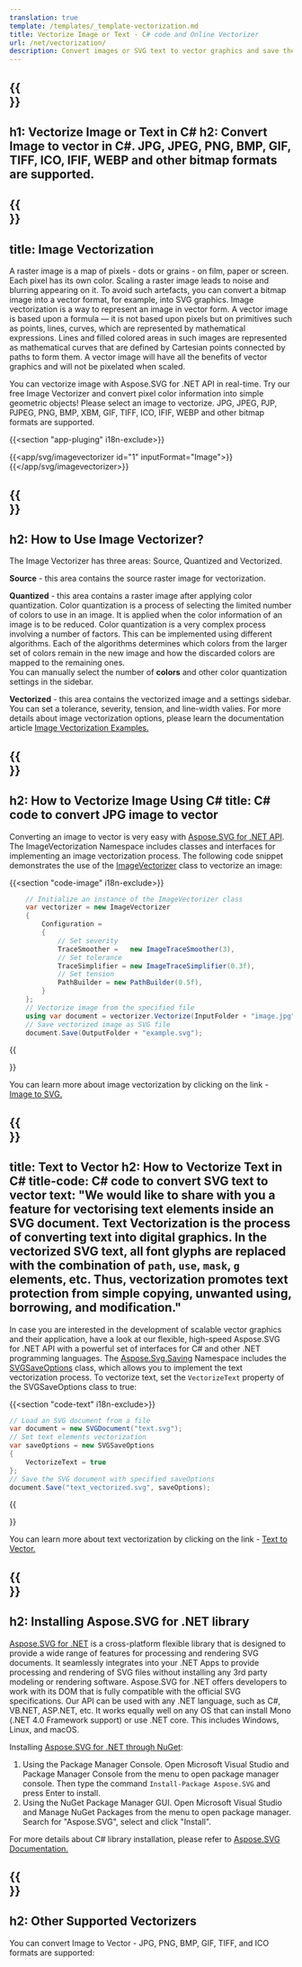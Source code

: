 ```yaml
---
translation: true
template: /templates/_template-vectorization.md
title: Vectorize Image or Text - C# code and Online Vectorizer
url: /net/vectorization/
description: Convert images or SVG text to vector graphics and save the output to an SVG file. Vectorize images or text online or in C#!
---
```


{{<section banner>}}
---
h1: Vectorize Image or Text in C# 
h2: Convert Image to vector in C#. JPG, JPEG, PNG, BMP, GIF, TIFF, ICO, IFIF, WEBP and other bitmap formats are supported.
---

{{<section overview>}}
---
title: Image Vectorization
---

A raster image is a map of pixels - dots or grains - on film, paper or screen. Each pixel has its own color. Scaling a raster image leads to noise and blurring appearing on it. To avoid such artefacts, you can convert a bitmap image into a vector format, for example, into SVG graphics. Image vectorization is a way to represent an image in vector form. A vector image is based upon a formula — it is not based upon pixels but on primitives such as points, lines, curves, which are represented by mathematical expressions. Lines and filled colored areas in such images are represented as mathematical curves that are defined by Cartesian points connected by paths to form them. A vector image will have all the benefits of vector graphics and will not be pixelated when scaled.
 
You can vectorize image with Aspose.SVG for .NET API in real-time. Try our free Image Vectorizer and convert pixel color information into simple geometric objects! Please select an image to vectorize. JPG, JPEG, PJP, PJPEG, PNG, BMP, XBM, GIF, TIFF, ICO, IFIF, WEBP and other bitmap formats are supported.

{{<section "app-pluging" i18n-exclude>}}

{{<app/svg/imagevectorizer id="1" inputFormat="Image">}}{{</app/svg/imagevectorizer>}}

{{<section plugin-use>}}
---
h2: How to Use Image Vectorizer?
---

The Image Vectorizer has three areas: Source, Quantized and Vectorized.

<b>Source</b> - this area contains the source raster image for vectorization.

<b>Quantized</b> - this area contains a raster image after applying color quantization. Color quantization is a process of selecting the limited number of colors to use in an image. It is applied when the color information of an image is to be reduced. Color quantization is a very complex process involving a number of factors. This can be implemented using different algorithms. Each of the algorithms determines which colors from the larger set of colors remain in the new image and how the discarded colors are mapped to the remaining ones. <br>You can manually select the number of <b>colors</b> and other color quantization settings in the sidebar.

<b>Vectorized</b> - this area contains the vectorized image and a settings sidebar. You can set a tolerance, severity, tension, and line-width valies. For more details about image vectorization options, please learn the documentation article <a href="https://docs.aspose.com/svg/net/how-to-work-with-aspose-svg-api/image-vectorization-examples/" target="_blank">Image Vectorization Examples.</a>

{{<section image-vectorization>}}
---
h2: How to Vectorize Image Using C#
title: C# code to convert JPG image to vector
---

Converting an image to vector is very easy with <a href="https://products.aspose.com/svg/{{lang.url-fragment}}net/" target="_blank">Aspose.SVG for .NET API</a>. The ImageVectorization Namespace includes classes and interfaces for implementing an image vectorization process. The following code snippet demonstrates the use of the <a href="https://reference.aspose.com/svg/net/aspose.svg.imagevectorization/imagevectorizer/" target="_blank">ImageVectorizer</a> class to vectorize an image:

{{<section "code-image" i18n-exclude>}}

```cs       
	// Initialize an instance of the ImageVectorizer class
    var vectorizer = new ImageVectorizer
    {
        Configuration = 
		{
			// Set severity
			TraceSmoother =   new ImageTraceSmoother(3),
			// Set tolerance
			TraceSimplifier = new ImageTraceSimplifier(0.3f),
			// Set tension
        	PathBuilder = new PathBuilder(0.5f),
		}
    };
    // Vectorize image from the specified file
	using var document = vectorizer.Vectorize(InputFolder + "image.jpg");
    // Save vectorized image as SVG file 
	document.Save(OutputFolder + "example.svg");
```

{{<section link-image>}}

You can learn more about image vectorization by clicking on the link - <a href="https://products.aspose.com/svg/{{lang.url-fragment}}net/vectorization/image-to-svg/">Image to SVG.</a>


{{<section text-vectorization>}}
---
title: Text to Vector
h2: How to Vectorize Text in C#
title-code: C# code to convert SVG text to vector
text: "We would like to share with you a feature for vectorising text elements inside an SVG document. Text Vectorization is the process of converting text into digital graphics. In the vectorized SVG text, all font glyphs are replaced with the combination of `path`, `use`, `mask`, `g` elements, etc. Thus, vectorization promotes text protection from simple copying, unwanted using, borrowing, and modification."
---

In case you are interested in the development of scalable vector graphics and their application, have a look at our flexible, high-speed Aspose.SVG for .NET API with a powerful set of interfaces for C# and other .NET programming languages. The <a href="https://reference.aspose.com/svg/net/aspose.svg.saving/" target="_blank">Aspose.Svg.Saving</a> Namespace includes the <a href="https://reference.aspose.com/svg/net/aspose.svg.saving/svgsaveoptions/" target="_blank">SVGSaveOptions</a> class, which allows you to implement the text vectorization process. To vectorize text, set the `VectorizeText` property of the SVGSaveOptions class to true:

{{<section "code-text" i18n-exclude>}}

```cs
// Load an SVG document from a file
var document = new SVGDocument("text.svg");
// Set text elements vectorization 
var saveOptions = new SVGSaveOptions
{
    VectorizeText = true
};    
// Save the SVG document with specified saveOptions
document.Save("text_vectorized.svg", saveOptions);
```

{{<section link-text>}}

You can learn more about text vectorization by clicking on the link - <a href="https://products.aspose.com/svg/{{lang.url-fragment}}net/vectorization/text-to-vector/">Text to Vector.</a>

{{<section installing>}}
---
h2: Installing Aspose.SVG for .NET library
---

<a href="https://products.aspose.com/svg/{{lang.url-fragment}}net/" target="_blank">Aspose.SVG for .NET</a> is a cross-platform flexible library that is designed to provide a wide range of features for processing and rendering SVG documents. It seamlessly integrates into your .NET Apps to provide processing and rendering of SVG files without installing any 3rd party modeling or rendering software. Aspose.SVG for .NET offers developers to work with its DOM that is fully compatible with the official SVG specifications.  Our  API can be used with any .NET language, such as C#, VB.NET, ASP.NET, etc. It works equally well on any OS that can install Mono (.NET 4.0 Framework support) or use .NET core.  This includes Windows, Linux, and macOS.

Installing <a href="https://www.nuget.org/packages/Aspose.SVG" target="_blank">Aspose.SVG for .NET through NuGet</a>: 

1. Using the Package Manager Console. Open Microsoft Visual Studio and Package Manager Console from the menu to open package manager console. Then type the command `Install-Package Aspose.SVG` and press Enter to install. 
2. Using the NuGet Package Manager GUI. Open Microsoft Visual Studio and Manage NuGet Packages from the menu to open package manager. Search for "Aspose.SVG", select and click "Install". </br>  

For more details about C# library installation, please refer to [Aspose.SVG Documentation.](https://docs.aspose.com/svg/net/getting-started/installation/)

{{<section other-vectorizers>}}
---
h2: Other Supported Vectorizers
---

You can convert Image to Vector - JPG, PNG, BMP, GIF, TIFF, and ICO formats are supported: